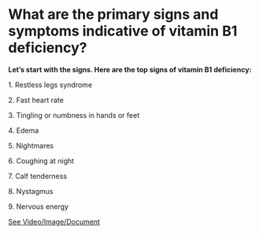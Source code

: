 # What are the primary signs and symptoms indicative of vitamin B1 deficiency?

**Let’s start with the signs. Here are the top signs of vitamin B1 deficiency:**

1\. Restless legs syndrome

2\. Fast heart rate

3\. Tingling or numbness in hands or feet

4\. Edema

5\. Nightmares

6\. Coughing at night

7\. Calf tenderness

8\. Nystagmus

9\. Nervous energy

 [See Video/Image/Document](https://hls-player.drberg.com/asset?path=migrated-assets/top-signs-and-symptoms-of-vitamin-b1-deficiency-drberg)